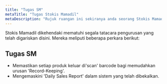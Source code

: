 ```yaml
---
title: "Tugas SM"
metaTitle: "Tugas Stokis Mamadil"
metaDescription: "Rujuk ruangan ini sekiranya anda seorang Stokis Mamadil"
---
```


Stokis Mamadil dikehendaki mematuhi segala tatacara pengurusan yang telah digariskan disini. Mereka meliputi beberapa perkara berikut:

## Tugas SM
- Memastikan setiap produk keluar di'scan' barcode bagi memudahkan urusan 'Record-Keeping'.
- Mengemaskini 'Daily Sales Report' dalam sistem yang telah dibekalkan.
